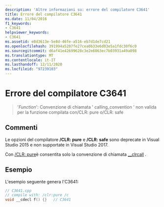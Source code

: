 ```yaml
---
description: 'Altre informazioni su: errore del compilatore C3641'
title: Errore del compilatore C3641
ms.date: 11/04/2016
f1_keywords:
- C3641
helpviewer_keywords:
- C3641
ms.assetid: e8d3613e-5e8d-46fe-a516-eb7d1de7cd21
ms.openlocfilehash: 391994a5207fe27cea0b33e6d03e5a1fdc30f6c0
ms.sourcegitcommit: d6af41e42699628c3e2e6063ec7b03931a49a098
ms.translationtype: MT
ms.contentlocale: it-IT
ms.lasthandoff: 12/11/2020
ms.locfileid: "97239103"
---
```

# <a name="compiler-error-c3641"></a>Errore del compilatore C3641

> '*Function*': Convenzione di chiamata ' calling_convention ' non valida per la funzione compilata con/CLR: pure o/CLR: safe

## <a name="remarks"></a>Commenti

Le opzioni del compilatore **/CLR: pure** e **/CLR: safe** sono deprecate in Visual Studio 2015 e non supportate in Visual Studio 2017.

Con [/CLR: pure](../../build/reference/clr-common-language-runtime-compilation.md)è consentita solo la convenzione di chiamata [__clrcall](../../cpp/clrcall.md) .

## <a name="example"></a>Esempio

L'esempio seguente genera l'C3641:

```cpp
// C3641.cpp
// compile with: /clr:pure /c
void __cdecl f() {}   // C3641
```
